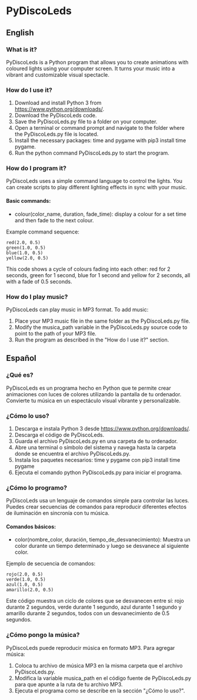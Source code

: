 # PyDiscoLeds

## English
### What is it?
PyDiscoLeds is a Python program that allows you to create animations with coloured lights using your computer screen. It turns your music into a vibrant and customizable visual spectacle.

### How do I use it?
1. Download and install Python 3 from https://www.python.org/downloads/.
2. Download the PyDiscoLeds code.
3. Save the PyDiscoLeds.py file to a folder on your computer.
4. Open a terminal or command prompt and navigate to the folder where the PyDiscoLeds.py file is located.
5. Install the necessary packages: time and pygame with pip3 install time pygame.
7. Run the python command PyDiscoLeds.py to start the program.
### How do I program it?
PyDiscoLeds uses a simple command language to control the lights. You can create scripts to play different lighting effects in sync with your music.

#### Basic commands:

- colour(color_name, duration, fade_time): display a colour for a set time and then fade to the next colour.
  
Example command sequence:
```
red(2.0, 0.5)
green(1.0, 0.5)
blue(1.0, 0.5)
yellow(2.0, 0.5)
```
This code shows a cycle of colours fading into each other: red for 2 seconds, green for 1 second, blue for 1 second and yellow for 2 seconds, all with a fade of 0.5 seconds.

### How do I play music?
PyDiscoLeds can play music in MP3 format. To add music:

1. Place your MP3 music file in the same folder as the PyDiscoLeds.py file.
2. Modify the musica_path variable in the PyDiscoLeds.py source code to point to the path of your MP3 file.
3. Run the program as described in the "How do I use it?" section.



## Español
### ¿Qué es?
PyDiscoLeds es un programa hecho en Python que te permite crear animaciones con luces de colores utilizando la pantalla de tu ordenador. Convierte tu música en un espectáculo visual vibrante y personalizable.

### ¿Cómo lo uso?
1. Descarga e instala Python 3 desde https://www.python.org/downloads/.
2. Descarga el código de PyDiscoLeds.
3. Guarda el archivo PyDiscoLeds.py en una carpeta de tu ordenador.
4. Abre una terminal o símbolo del sistema y navega hasta la carpeta donde se encuentra el archivo PyDiscoLeds.py.
5. Instala los paquetes necesarios: time y pygame con pip3 install time pygame
7. Ejecuta el comando python PyDiscoLeds.py para iniciar el programa.
### ¿Cómo lo programo?
PyDiscoLeds usa un lenguaje de comandos simple para controlar las luces. Puedes crear secuencias de comandos para reproducir diferentes efectos de iluminación en sincronía con tu música.

#### Comandos básicos:

- color(nombre_color, duración, tiempo_de_desvanecimiento): Muestra un color durante un tiempo determinado y luego se desvanece al siguiente color.
  
Ejemplo de secuencia de comandos:
```
rojo(2.0, 0.5)
verde(1.0, 0.5)
azul(1.0, 0.5)
amarillo(2.0, 0.5)
```
Este código muestra un ciclo de colores que se desvanecen entre sí: rojo durante 2 segundos, verde durante 1 segundo, azul durante 1 segundo y amarillo durante 2 segundos, todos con un desvanecimiento de 0.5 segundos.

### ¿Cómo pongo la música?
PyDiscoLeds puede reproducir música en formato MP3. Para agregar música:

1. Coloca tu archivo de música MP3 en la misma carpeta que el archivo PyDiscoLeds.py.
2. Modifica la variable musica_path en el código fuente de PyDiscoLeds.py para que apunte a la ruta de tu archivo MP3.
3. Ejecuta el programa como se describe en la sección "¿Cómo lo uso?".


